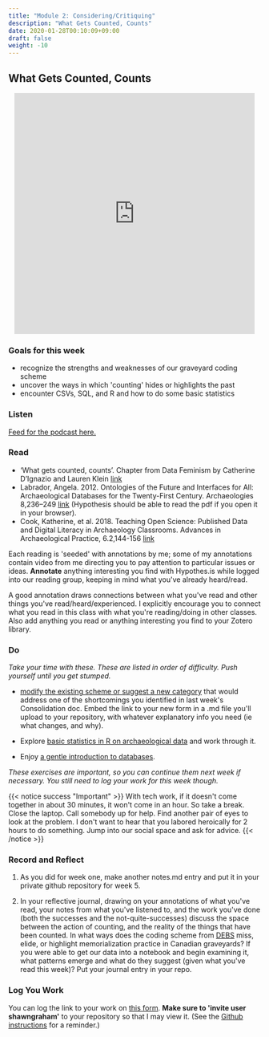```yaml
---
title: "Module 2: Considering/Critiquing"
description: "What Gets Counted, Counts"
date: 2020-01-28T00:10:09+09:00
draft: false
weight: -10
---
```

## What Gets Counted, Counts

<p align="center"><iframe id="vp1dKyin" title="Video Player" width="480" height="480" frameborder="0" src="https://s3.amazonaws.com/embed.animoto.com/play.html?w=swf/production/vp1&e=1594149967&f=dKyinzRRGGSKAfLkkhPFKA&d=0&m=p&r=360x360+480x480+720x720&volume=100&start_res=720x720&i=m&asset_domain=s3-p.animoto.com&animoto_domain=animoto.com&options=" allowfullscreen></iframe></p>

### Goals for this week

- recognize the strengths and weaknesses of our graveyard coding scheme
- uncover the ways in which 'counting' hides or highlights the past
- encounter CSVs, SQL, and R and how to do some basic statistics

### Listen

[Feed for the podcast here.](https://anchor.fm/s/1c3d3bfc/podcast/rss)

### Read

+ ‘What gets counted, counts’. Chapter from Data Feminism by Catherine D’Ignazio and Lauren Klein [link](https://data-feminism.mitpress.mit.edu/pub/h1w0nbqp/release/2)
+ Labrador, Angela. 2012. Ontologies of the Future and Interfaces for All: Archaeological Databases for the Twenty-First Century. Archaeologies 8,236–249 [link](https://link.springer.com/article/10.1007/s11759-012-9203-2) (Hypothesis should be able to read the pdf if you open it in your browser).
+ Cook, Katherine, et al. 2018.  Teaching Open Science: Published Data and Digital Literacy in Archaeology Classrooms. Advances in Archaeological Practice, 6.2,144-156 [link](https://www.cambridge.org/core/journals/advances-in-archaeological-practice/article/teaching-open-science-published-data-and-digital-literacy-in-archaeology-classrooms/8404682E019727CCF43416B81E4E9092/core-reader)

Each reading is 'seeded' with annotations by me; some of my annotations contain video from me directing you to pay attention to particular issues or ideas. **Annotate** anything interesting you find with Hypothes.is while logged into our reading group, keeping in mind what you've already heard/read.

A good annotation draws connections between what you've read and other things you've read/heard/experienced. I explicitly encourage you to connect what you read in this class with what you're reading/doing in other classes. Also add anything you read or anything interesting you find to your Zotero library.

### Do

_Take your time with these. These are listed in order of difficulty. Push yourself until you get stumped._

- [modify the existing scheme or suggest a new category](/week/5/kobotoolbox) that would address one of the shortcomings you identified in last week's Consolidation doc. Embed the link to your new form in a .md file you'll upload to your repository, with whatever explanatory info you need (ie what changes, and why).

- Explore [basic statistics in R on archaeological data](week/5/basic-r-stats) and work through it.

- Enjoy [a gentle introduction to databases](/week/5/databases).

_These exercises are important, so you can continue them next week if necessary. You still need to log your work for this week though._

{{< notice success "Important" >}} With tech work, if it doesn't come together in about 30 minutes, it won't come in an hour. So take a break. Close the laptop. Call somebody up for help. Find another pair of eyes to look at the problem. I don't want to hear that you labored heroically for 2 hours to do something. Jump into our social space and ask for advice.
{{< /notice >}}

### Record and Reflect

1. As you did for week one, make another notes.md entry and put it in your private github repository for week 5.

2. In your reflective journal, drawing on your annotations of what you've read, your notes from what you've listened to, and the work you've done (both the successes and the not-quite-successes) discuss the space between the action of counting, and the reality of the things that have been counted. In what ways does the coding scheme from [DEBS](https://debs.ac.uk) miss, elide, or highlight memorialization practice in Canadian graveyards? If you were able to get our data into a notebook and begin examining it, what patterns emerge and what do they suggest (given what you've read this week)? Put your journal entry in your repo.

### Log You Work

You can log the link to your work on [this form](https://forms.gle/9BMvFeFda9qq36fAA). **Make sure to 'invite user shawngraham'** to your repository so that I may view it. (See the [Github instructions](/week/1/github) for a reminder.)

